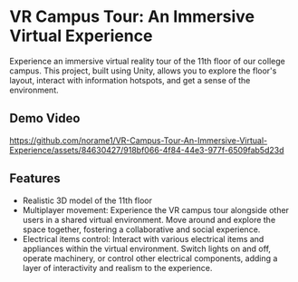 # VR Campus Tour: An Immersive Virtual Experience

Experience an immersive virtual reality tour of the 11th floor of our college campus. This project, built using Unity, allows you to explore the floor's layout, interact with information hotspots, and get a sense of the environment.

## Demo Video


https://github.com/norame1/VR-Campus-Tour-An-Immersive-Virtual-Experience/assets/84630427/918bf066-4f84-44e3-977f-6509fab5d23d


## Features

- Realistic 3D model of the 11th floor
- Multiplayer movement: Experience the VR campus tour alongside other users in a shared virtual environment. Move around and explore the space together, fostering a collaborative and social experience.
- Electrical items control: Interact with various electrical items and appliances within the virtual environment. Switch lights on and off, operate machinery, or control other electrical components, adding a layer of interactivity and realism to the experience.

